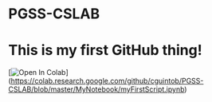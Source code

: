 # PGSS-CSLAB
# This is my first GitHub thing!
[![Open In Colab](https://colab.research.google.com/assets/colab-badge.svg)] (https://colab.research.google.com/github/cguintob/PGSS-CSLAB/blob/master/MyNotebook/myFirstScript.ipynb)
